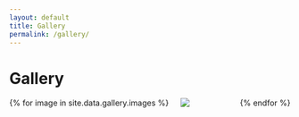 ```yaml
---
layout: default
title: Gallery
permalink: /gallery/
---
```


<h1>Gallery</h1>

<div id="gallery-page" class="columns is-multiline animated fadein">
{% for image in site.data.gallery.images %}
<div class="column is-3-desktop is-4-tablet is-half-mobile">
<div class="gallery-item">
<a href="{{ site.baseurl }}{{ image.path }}" class="gallery-link" data-sub-html="{{ image.description }}"><img src="{{ site.baseurl }}{{ image.thumb_path }}" data-src="{{ site.baseurl }}{{ image.path }}"/></a>
</div>
</div>
{% endfor %}
</div>

<script type="text/javascript">
    $(document).ready(function() {
        $("#gallery-page").lightGallery({
           thumbnail:true,
           selector: '.gallery-link'
        }); 
    });
</script>